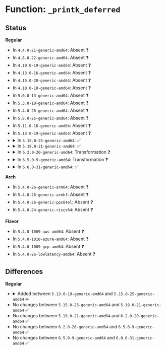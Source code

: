 # Function: <code>_printk_deferred</code>

## Status
<b>Regular</b>
<ul>
<li>
In <code>4.4.0-21-generic-amd64</code>: Absent ❓
</li>
<li>
In <code>4.8.0-22-generic-amd64</code>: Absent ❓
</li>
<li>
In <code>4.10.0-19-generic-amd64</code>: Absent ❓
</li>
<li>
In <code>4.13.0-16-generic-amd64</code>: Absent ❓
</li>
<li>
In <code>4.15.0-20-generic-amd64</code>: Absent ❓
</li>
<li>
In <code>4.18.0-10-generic-amd64</code>: Absent ❓
</li>
<li>
In <code>5.0.0-13-generic-amd64</code>: Absent ❓
</li>
<li>
In <code>5.3.0-18-generic-amd64</code>: Absent ❓
</li>
<li>
In <code>5.4.0-26-generic-amd64</code>: Absent ❓
</li>
<li>
In <code>5.8.0-25-generic-amd64</code>: Absent ❓
</li>
<li>
In <code>5.11.0-16-generic-amd64</code>: Absent ❓
</li>
<li>
In <code>5.13.0-19-generic-amd64</code>: Absent ❓
</li>
<li>
<details>
<summary>In <code>5.15.0-25-generic-amd64</code>: ✅</summary>

```c
int _printk_deferred(const char * fmt, void (anon))
```

```json
{
  "name": "_printk_deferred",
  "collision_type": "Unique Global",
  "inline_type": "No",
  "funcs": [
    {
      "addr": 18446744071592134166,
      "name": "_printk_deferred",
      "external": true,
      "loc": "kernel/printk/printk.c:3270",
      "file": "kernel/printk/printk.c",
      "inline": "seen, unknown",
      "caller_inline": [],
      "caller_func": [
        "arch/x86/kernel/dumpstack_64.c:get_stack_info",
        "arch/x86/kernel/i8259.c:mask_and_ack_8259A",
        "arch/x86/kernel/unwind_frame.c:unwind_dump",
        "arch/x86/kernel/unwind_frame.c:unwind_dump",
        "arch/x86/kernel/unwind_frame.c:unwind_dump",
        "kernel/sched/core.c:select_fallback_rq",
        "kernel/sched/core.c:force_compatible_cpus_allowed_ptr",
        "kernel/sched/fair.c:enqueue_entity",
        "kernel/sched/rt.c:update_curr_rt",
        "kernel/sched/deadline.c:replenish_dl_entity",
        "kernel/sched/psi.c:psi_flags_change",
        "kernel/sched/psi.c:psi_group_change",
        "kernel/power/main.c:__pm_pr_dbg",
        "kernel/time/clockevents.c:clockevents_program_min_delta",
        "kernel/time/clockevents.c:clockevents_program_min_delta",
        "drivers/char/random.c:get_random_bytes"
      ]
    }
  ],
  "symbols": [
    {
      "addr": 18446744071592134166,
      "name": "_printk_deferred",
      "section": ".text",
      "bind": "STB_GLOBAL",
      "size": 111
    }
  ]
}
```
</details>
</li>
<li>
<details>
<summary>In <code>5.19.0-21-generic-amd64</code>: ✅</summary>

```c
int _printk_deferred(const char * fmt, void (anon))
```

```json
{
  "name": "_printk_deferred",
  "collision_type": "Unique Global",
  "inline_type": "No",
  "funcs": [
    {
      "addr": 18446744071593905009,
      "name": "_printk_deferred",
      "external": true,
      "loc": "kernel/printk/printk.c:3526",
      "file": "kernel/printk/printk.c",
      "inline": "seen, unknown",
      "caller_inline": [],
      "caller_func": [
        "arch/x86/kernel/dumpstack_64.c:get_stack_info",
        "arch/x86/kernel/i8259.c:mask_and_ack_8259A",
        "arch/x86/kernel/unwind_frame.c:unwind_next_frame",
        "arch/x86/kernel/unwind_frame.c:unwind_next_frame",
        "arch/x86/kernel/unwind_frame.c:unwind_dump",
        "arch/x86/kernel/unwind_frame.c:unwind_dump",
        "arch/x86/kernel/unwind_frame.c:unwind_dump",
        "kernel/sched/core.c:select_fallback_rq",
        "kernel/sched/core.c:force_compatible_cpus_allowed_ptr",
        "kernel/sched/fair.c:enqueue_entity",
        "kernel/sched/build_policy.c:enqueue_task_dl",
        "kernel/sched/build_policy.c:replenish_dl_entity",
        "kernel/sched/build_policy.c:update_curr_rt",
        "kernel/sched/build_utility.c:psi_flags_change",
        "kernel/sched/build_utility.c:psi_group_change",
        "kernel/time/clockevents.c:clockevents_program_min_delta",
        "kernel/time/clockevents.c:clockevents_program_min_delta",
        "kernel/time/timekeeping_debug.c:tk_debug_account_sleep_time",
        "lib/ratelimit.c:___ratelimit"
      ]
    }
  ],
  "symbols": [
    {
      "addr": 18446744071593905009,
      "name": "_printk_deferred",
      "section": ".text",
      "bind": "STB_GLOBAL",
      "size": 148
    }
  ]
}
```
</details>
</li>
<li>
<details>
<summary>In <code>6.2.0-20-generic-amd64</code>: Transformation ❓</summary>

```c
int _printk_deferred(const char * fmt, void (anon))
```

```json
{
  "name": "_printk_deferred",
  "collision_type": "Unique Global",
  "inline_type": "No",
  "funcs": [
    {
      "addr": 0,
      "name": "_printk_deferred",
      "external": true,
      "loc": "kernel/printk/printk.c:3789",
      "file": "kernel/printk/printk.c",
      "inline": "seen, unknown",
      "caller_inline": [],
      "caller_func": [
        "arch/x86/kernel/dumpstack_64.c:get_stack_info",
        "arch/x86/kernel/i8259.c:mask_and_ack_8259A",
        "arch/x86/kernel/unwind_frame.c:unwind_next_frame",
        "arch/x86/kernel/unwind_frame.c:unwind_next_frame",
        "arch/x86/kernel/unwind_frame.c:unwind_dump",
        "arch/x86/kernel/unwind_frame.c:unwind_dump",
        "arch/x86/kernel/unwind_frame.c:unwind_dump",
        "kernel/sched/core.c:select_fallback_rq",
        "kernel/sched/core.c:force_compatible_cpus_allowed_ptr",
        "kernel/sched/fair.c:enqueue_entity",
        "kernel/sched/build_policy.c:enqueue_task_dl",
        "kernel/sched/build_policy.c:enqueue_task_dl",
        "kernel/sched/build_policy.c:replenish_dl_entity",
        "kernel/sched/build_policy.c:enqueue_task_rt",
        "kernel/sched/build_policy.c:update_curr_rt",
        "kernel/sched/build_utility.c:psi_flags_change",
        "kernel/sched/build_utility.c:psi_group_change",
        "kernel/time/clockevents.c:clockevents_program_min_delta",
        "kernel/time/clockevents.c:clockevents_program_min_delta",
        "kernel/time/timekeeping_debug.c:tk_debug_account_sleep_time",
        "kernel/trace/rv/reactor_printk.c:rv_printk_reaction",
        "lib/ratelimit.c:___ratelimit"
      ]
    }
  ],
  "symbols": [
    {
      "addr": 18446744071595985898,
      "name": "_printk_deferred.cold",
      "section": ".text",
      "bind": "STB_LOCAL",
      "size": 21
    },
    {
      "addr": 18446744071580493472,
      "name": "_printk_deferred",
      "section": ".text",
      "bind": "STB_GLOBAL",
      "size": 197
    }
  ]
}
```
</details>
</li>
<li>
<details>
<summary>In <code>6.5.0-9-generic-amd64</code>: Transformation ❓</summary>

```c
int _printk_deferred(const char * fmt, void (anon))
```

```json
{
  "name": "_printk_deferred",
  "collision_type": "Unique Global",
  "inline_type": "No",
  "funcs": [
    {
      "addr": 0,
      "name": "_printk_deferred",
      "external": true,
      "loc": "kernel/printk/printk.c:3830",
      "file": "kernel/printk/printk.c",
      "inline": "seen, unknown",
      "caller_inline": [],
      "caller_func": [
        "arch/x86/kernel/dumpstack_64.c:get_stack_info",
        "arch/x86/kernel/i8259.c:mask_and_ack_8259A",
        "arch/x86/kernel/unwind_frame.c:unwind_next_frame",
        "arch/x86/kernel/unwind_frame.c:unwind_next_frame",
        "arch/x86/kernel/unwind_frame.c:unwind_dump",
        "arch/x86/kernel/unwind_frame.c:unwind_dump",
        "arch/x86/kernel/unwind_frame.c:unwind_dump",
        "kernel/workqueue.c:wq_cpu_intensive_report",
        "kernel/sched/core.c:select_fallback_rq",
        "kernel/sched/core.c:force_compatible_cpus_allowed_ptr",
        "kernel/sched/fair.c:enqueue_entity",
        "kernel/sched/build_policy.c:enqueue_task_dl",
        "kernel/sched/build_policy.c:enqueue_task_dl",
        "kernel/sched/build_policy.c:replenish_dl_entity",
        "kernel/sched/build_policy.c:enqueue_task_rt",
        "kernel/sched/build_policy.c:update_curr_rt",
        "kernel/sched/build_utility.c:psi_flags_change",
        "kernel/sched/build_utility.c:psi_group_change",
        "kernel/time/clockevents.c:clockevents_program_min_delta",
        "kernel/time/clockevents.c:clockevents_program_min_delta",
        "kernel/time/timekeeping_debug.c:tk_debug_account_sleep_time",
        "kernel/trace/rv/reactor_printk.c:rv_printk_reaction",
        "lib/ratelimit.c:___ratelimit"
      ]
    }
  ],
  "symbols": [
    {
      "addr": 18446744071596504194,
      "name": "_printk_deferred.cold",
      "section": ".text",
      "bind": "STB_LOCAL",
      "size": 21
    },
    {
      "addr": 18446744071580565312,
      "name": "_printk_deferred",
      "section": ".text",
      "bind": "STB_GLOBAL",
      "size": 197
    }
  ]
}
```
</details>
</li>
<li>
<details>
<summary>In <code>6.8.0-31-generic-amd64</code>: ✅</summary>

```c
int _printk_deferred(const char * fmt, void (anon))
```

```json
{
  "name": "_printk_deferred",
  "collision_type": "Unique Global",
  "inline_type": "No",
  "funcs": [
    {
      "addr": 18446744071580628416,
      "name": "_printk_deferred",
      "external": true,
      "loc": "kernel/printk/printk.c:3948",
      "file": "kernel/printk/printk.c",
      "inline": "seen, unknown",
      "caller_inline": [],
      "caller_func": [
        "arch/x86/kernel/dumpstack_64.c:get_stack_info",
        "arch/x86/kernel/i8259.c:mask_and_ack_8259A",
        "arch/x86/kernel/cpu/mce/threshold.c:mce_track_storm",
        "arch/x86/kernel/cpu/mce/threshold.c:mce_track_storm",
        "arch/x86/kernel/unwind_frame.c:unwind_next_frame",
        "arch/x86/kernel/unwind_frame.c:unwind_next_frame",
        "arch/x86/kernel/unwind_frame.c:unwind_dump",
        "arch/x86/kernel/unwind_frame.c:unwind_dump",
        "arch/x86/kernel/unwind_frame.c:unwind_dump",
        "kernel/workqueue.c:wq_cpu_intensive_report",
        "kernel/sched/core.c:select_fallback_rq",
        "kernel/sched/core.c:force_compatible_cpus_allowed_ptr",
        "kernel/sched/fair.c:enqueue_entity",
        "kernel/sched/build_policy.c:enqueue_task_dl",
        "kernel/sched/build_policy.c:enqueue_task_dl",
        "kernel/sched/build_policy.c:replenish_dl_entity",
        "kernel/sched/build_policy.c:enqueue_task_rt",
        "kernel/sched/build_policy.c:update_curr_rt",
        "kernel/sched/build_utility.c:psi_flags_change",
        "kernel/sched/build_utility.c:psi_group_change",
        "kernel/time/clockevents.c:clockevents_program_min_delta",
        "kernel/time/clockevents.c:clockevents_program_min_delta",
        "kernel/time/timekeeping_debug.c:tk_debug_account_sleep_time",
        "kernel/trace/rv/reactor_printk.c:rv_printk_reaction",
        "lib/ratelimit.c:___ratelimit"
      ]
    }
  ],
  "symbols": [
    {
      "addr": 18446744071580628416,
      "name": "_printk_deferred",
      "section": ".text",
      "bind": "STB_GLOBAL",
      "size": 149
    }
  ]
}
```
</details>
</li>
</ul>
<b>Arch</b>
<ul>
<li>
In <code>5.4.0-26-generic-arm64</code>: Absent ❓
</li>
<li>
In <code>5.4.0-26-generic-armhf</code>: Absent ❓
</li>
<li>
In <code>5.4.0-26-generic-ppc64el</code>: Absent ❓
</li>
<li>
In <code>5.4.0-24-generic-riscv64</code>: Absent ❓
</li>
</ul>
<b>Flavor</b>
<ul>
<li>
In <code>5.4.0-1009-aws-amd64</code>: Absent ❓
</li>
<li>
In <code>5.4.0-1010-azure-amd64</code>: Absent ❓
</li>
<li>
In <code>5.4.0-1009-gcp-amd64</code>: Absent ❓
</li>
<li>
In <code>5.4.0-26-lowlatency-amd64</code>: Absent ❓
</li>
</ul>

## Differences
<b>Regular</b>
<ul>
<li>
<details>
<summary>Added between <code>5.13.0-19-generic-amd64</code> and <code>5.15.0-25-generic-amd64</code> ➕</summary>

```c
int _printk_deferred(const char * fmt, void (anon))
```
</details>
</li>
<li>
No changes between <code>5.15.0-25-generic-amd64</code> and <code>5.19.0-21-generic-amd64</code> ✅
</li>
<li>
No changes between <code>5.19.0-21-generic-amd64</code> and <code>6.2.0-20-generic-amd64</code> ✅
</li>
<li>
No changes between <code>6.2.0-20-generic-amd64</code> and <code>6.5.0-9-generic-amd64</code> ✅
</li>
<li>
No changes between <code>6.5.0-9-generic-amd64</code> and <code>6.8.0-31-generic-amd64</code> ✅
</li>
</ul>
